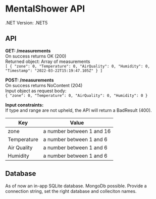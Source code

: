 # MentalShower API  
.NET Version: .NET5

## API  
**GET: /measurements**  
On success returns OK (200)  
Returned object: Array of measurements  
`[
  {
    "zone": 0,
    "Temperature": 0,
    "AirQuality": 0,
    "Humidity": 0,
    "Timestamp": "2022-03-22T15:19:47.105Z"
  }
]`  



**POST: /measurements**  
On success returns NoContent (204)  
Input object as request body:  
`
{
  "zone": 0,
  "Temperature": 0,
  "AirQuality": 0,
  "Humidity": 0
}
`  


**Input constraints:**  
If type and range are not upheld, the API will return a BadResult (400).

|Key| Value |
|--------|---------|
|zone|a number between 1 and 16|  
|Temperature| a number between 1 and 6 | 
|Air Quality| a number between 1 and 6  |
|Humidity| a number between 1 and 6  |


## Database

As of now an in-app SQLite database.
MongoDb possible. Provide a connection string, set the right database and colleciton names. 
